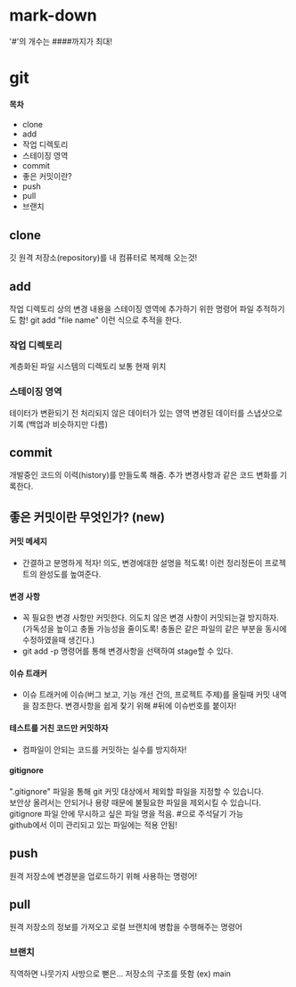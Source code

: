 # mark-down

'#'의 개수는 ####까지가 최대!

# git

#### 목차

- clone
- add
- 작업 디렉토리
- 스테이징 영역
- commit
- 좋은 커밋이란?
- push
- pull
- 브랜치

## clone

깃 원격 저장소(repository)를 내 컴퓨터로 복제해 오는것!

## add 

작업 디렉토리 상의 변경 내용을 스테이징 영역에 추가하기 위한 명령어
파일 추적하기도 함! git add "file name" 이런 식으로 추적을 한다.

### 작업 디렉토리

계층화된 파일 시스템의 디렉토리 보통 현재 위치

### 스테이징 영역

테이터가 변환되기 전 처리되지 않은 데이터가 있는 영역 
변경된 데이터를 스냅샷으로 기록 (백업과 비슷하지만 다름)

## commit

개발중인 코드의 이력(history)를 만들도록 해줌.
추가 변경사항과 같은 코드 변화를 기록한다.

## 좋은 커밋이란 무엇인가? (new)

#### 커밋 메세지

- 간결하고 분명하게 적자! 의도, 변경에대한 설명을 적도록! 이런 정리정돈이 프로젝트의 완성도를 높여준다.

#### 변경 사항

- 꼭 필요한 변경 사항만 커밋한다. 의도치 않은 변경 사항이 커밋되는걸 방지하자. (가독성을 높이고 충돌 가능성을 줄이도록! 충돌은 같은 파일의 같은 부분을 동시에 수정하였을때 생긴다.)
- git add -p 명령어를 통해 변경사항을 선택하여 stage할 수 있다.

#### 이슈 트래커

- 이슈 트래커에 이슈(버그 보고, 기능 개선 건의, 프로젝트 주제)를 올릴때 커밋 내역을 참조한다. 변경사항을 쉽게 찾기 위해 #뒤에 이슈번호를 붙이자!

#### 테스트를 거친 코드만 커밋하자

- 컴파일이 안되는 코드를 커밋하는 실수를 방지하자!

#### gitignore

".gitignore" 파일을 통해 git 커밋 대상에서 제외할 파일을 지정할 수 있습니다. </br>
보안상 올려서는 안되거나 용량 때문에 불필요한 파일을 제외시킬 수 있습니다.</br>
gitignore 파일 안에 무시하고 싶은 파일 명을 적음. #으로 주석달기 가능  </br>
github에서 이미 관리되고 있는 파일에는 적용 안됨!</br>

## push

원격 저장소에 변경분을 업로드하기 위해 사용하는 명령어!

## pull

원격 저장소의 정보를 가져오고 로컬 브랜치에 병합을 수행해주는 명령어

### 브랜치

직역하면 나뭇가지 사방으로 뻗은... 저장소의 구조를 뜻함
(ex) main